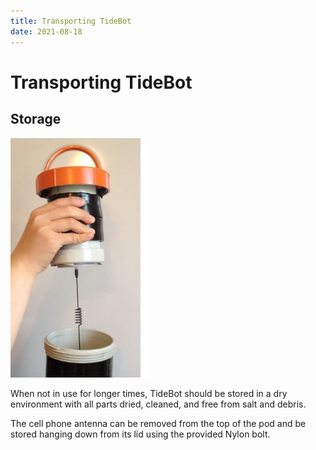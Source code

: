 ```yaml
---
title: Transporting TideBot
date: 2021-08-18
---
```


# Transporting TideBot

## Storage

<img src="../../../assets/images/blob1447029797597.png" alt=""  height="383px" />

When not in use for longer times, TideBot should be stored in a dry environment with all parts dried, cleaned, and free from salt and debris.

The cell phone antenna can be removed from the top of the pod and be stored hanging down from its lid using the provided Nylon bolt.
